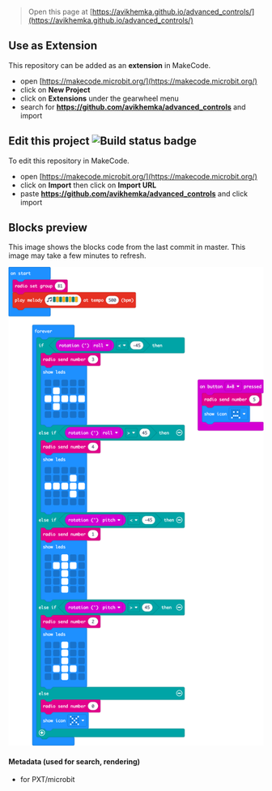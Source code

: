 
> Open this page at [https://avikhemka.github.io/advanced_controls/](https://avikhemka.github.io/advanced_controls/)

## Use as Extension

This repository can be added as an **extension** in MakeCode.

* open [https://makecode.microbit.org/](https://makecode.microbit.org/)
* click on **New Project**
* click on **Extensions** under the gearwheel menu
* search for **https://github.com/avikhemka/advanced_controls** and import

## Edit this project ![Build status badge](https://github.com/avikhemka/advanced_controls/workflows/MakeCode/badge.svg)

To edit this repository in MakeCode.

* open [https://makecode.microbit.org/](https://makecode.microbit.org/)
* click on **Import** then click on **Import URL**
* paste **https://github.com/avikhemka/advanced_controls** and click import

## Blocks preview

This image shows the blocks code from the last commit in master.
This image may take a few minutes to refresh.

![A rendered view of the blocks](https://github.com/avikhemka/advanced_controls/raw/master/.github/makecode/blocks.png)

#### Metadata (used for search, rendering)

* for PXT/microbit
<script src="https://makecode.com/gh-pages-embed.js"></script><script>makeCodeRender("{{ site.makecode.home_url }}", "{{ site.github.owner_name }}/{{ site.github.repository_name }}");</script>
